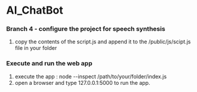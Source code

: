 # AI_ChatBot

### Branch 4 - configure the project for speech synthesis

1. copy the contents of the script.js and append it to the /public/js/scipt.js file in your folder

### Execute and run the web app

1. execute the app : node --inspect /path/to/your/folder/index.js
2. open a browser and type 127.0.0.1:5000 to run the app.
